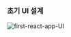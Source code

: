 ### 초기 UI 설계
![first-react-app-UI](https://user-images.githubusercontent.com/127721029/235308918-824e72bb-5b5e-4a8d-bfab-a99e397f89ea.png)

